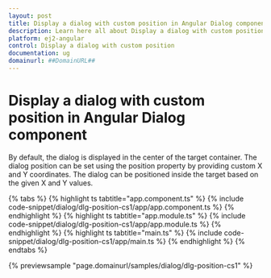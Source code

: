 ```yaml
---
layout: post
title: Display a dialog with custom position in Angular Dialog component | Syncfusion
description: Learn here all about Display a dialog with custom position in Syncfusion Angular Dialog component of Syncfusion Essential JS 2 and more.
platform: ej2-angular
control: Display a dialog with custom position 
documentation: ug
domainurl: ##DomainURL##
---
```


# Display a dialog with custom position in Angular Dialog component

By default, the dialog is displayed in the center of the target container. The dialog position can be set using the position property by providing custom X and Y coordinates.
The dialog can be positioned inside the target based on the given X and Y values.

{% tabs %}
{% highlight ts tabtitle="app.component.ts" %}
{% include code-snippet/dialog/dlg-position-cs1/app/app.component.ts %}
{% endhighlight %}
{% highlight ts tabtitle="app.module.ts" %}
{% include code-snippet/dialog/dlg-position-cs1/app/app.module.ts %}
{% endhighlight %}
{% highlight ts tabtitle="main.ts" %}
{% include code-snippet/dialog/dlg-position-cs1/app/main.ts %}
{% endhighlight %}
{% endtabs %}
  
{% previewsample "page.domainurl/samples/dialog/dlg-position-cs1" %}
